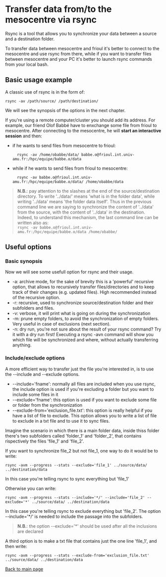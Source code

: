 # Transfer data from/to the mesocentre via rsync

Rsync is a tool that allows you to synchronize your data between a source and a destination folder.

To transfer data between mesocentre and frioul it's better to connect to the mesocentre and use rsync from there, 
while if you want to transfer files between mesocentre and your PC it's better to launch rsync commands from
your local bash.

## Basic usage example

A classic use of rsync is in the form of:

    rsync -av /path/source/ /path/destination/
    
We will see the synopsis of the options in the next chapter.
    
If you're using a remote computer/cluster you should add its address.
For example, our friend Olof Babbé have to enxchange some file from frioul to mesocentre.
After connecting to the mesocentre, he will **start an interactive session** and then:
* if he wants to send files from mesocentre to frioul:

        rsync -av /home/obabbe/data/ babbe.o@frioul.int.univ-amu.fr:/hpc/equipe/babbe.o/data
        
* while if he wants to send files from frioul to mesocentre:

        rsync -av babbe.o@frioul.int.univ-amu.fr:/hpc/equipe/babbe.o/data/ /home/obabbe/data
        
> **N.B.**: pay attention to the slashes at the end of the source/destination directory. 
> To write '../data/' means 'what is in the folder data', while writing '../data' means 'the folder data itself'.
> Thus in the previous command line we are saying to synchronize the content of '../data' from the source, 
with the content of '../data' in the destination. 
Indeed, to understand this mechanism, the last command line can be written also as:   
>    ```rsync -av babbe.o@frioul.int.univ-amu.fr:/hpc/equipe/babbe.o/data /home/obabbe/```

## Useful options

### Basic synopsis

Now we will see some usefull option for rsync and their usage.

* -a: archive mode, for the sake of brevity this is a 'powerful' recursive option, that allows to recursively 
transfer files/directories and to keep track of their changes (e.g. updated files). 
High recommended instead of the recursive option.
* -r: recursive, used to synchronize source/destination folder and their subfolders and files.
* -v: verbose, it will print what is going on during the synchronization
* -m: prune empty folders, to avoid the synchronization of empty folders. 
Very useful in case of exclusions (next section).
* -n: dry run, you're not sure about the result of your rsync command? Try it with a dry run first! 
Executing a rsync -avn command will show you which file will be synchronized and where, 
without actually transferring anything.

### Include/exclude options

A more efficient way to transfer just the file you're interested in, is to use the --include and --exclude options.

* --include='fname': normally all files are included when you use rsync, the include option is used if you're
excluding a folder but you want to include some files in it
* --exclude='fname': this option is used if you want to exclude some file or folder from the synchronization
* --exclude-from='exclusion_file.txt': this option is really helpful if you have a list of file to exclude. 
This option allows you to write a list of file to exclude in a txt file and to use it to sync files.

Imagine the scenario in which there is a main folder data, inside thiss folder there's two subfolders called 
'folder_1' and 'folder_2', that contains rispectively the files 'file_1' and 'file_2'.

If you want to synchronize file_2 but not file_1, one way to do it would be to write:

    rsync -avm --progress --stats --exclude='file_1' ../source/data/ ../destination/data
    
In this case you're telling rsync to sync everything but 'file_1'
    
Otherwise you can write:

    rsync -avm --progress --stats --include='*/' --include='file_2' --exclude='*' ../source/data/ ../destination/data
    
In this case you're telling rsync to exclude everything but 'file_2'. The option --include='*/' is needed to include
the passage into the subfolders. 

> **N.B.**: the option --exclude='*' should be used after all the inclusions are declared

A third option is to make a txt file that contains just the one line 'file_1', and then write:

    rsync -avm --progress --stats --exclude-from='exclusion_file.txt' ../source/data/ ../destination/data
    

[Back to main page](https://github.com/brainets/ressources/blob/master/mesocentre/README.md)
